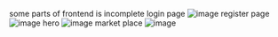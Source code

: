 some parts of frontend is incomplete
login page ![image](https://github.com/kartikvermaji/Market/assets/123662703/ac729988-c79c-42e2-8da7-cabe8d02e5ba)
register page ![image](https://github.com/kartikvermaji/Market/assets/123662703/94e5e0a6-4dd9-4d7b-91d1-99c7b57d4efc)
hero ![image](https://github.com/kartikvermaji/Market/assets/123662703/4c62eafd-28bf-41ee-a27b-e8e973d46d6b)
market place ![image](https://github.com/kartikvermaji/Market/assets/123662703/630cb748-3c73-474e-b7e8-aeabc88589ca)


